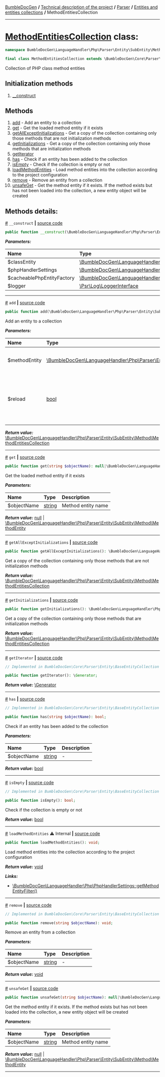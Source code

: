 [BumbleDocGen](../../../README.md) **/**
[Technical description of the project](../../readme.md) **/**
[Parser](../readme.md) **/**
[Entities and entities collections](../entity.md) **/**
MethodEntitiesCollection

---


# [MethodEntitiesCollection](https://github.com/bumble-tech/bumble-doc-gen/blob/master/src/LanguageHandler/Php/Parser/Entity/SubEntity/Method/MethodEntitiesCollection.php#L22) class:

```php
namespace BumbleDocGen\LanguageHandler\Php\Parser\Entity\SubEntity\Method;

final class MethodEntitiesCollection extends \BumbleDocGen\Core\Parser\Entity\BaseEntityCollection implements \IteratorAggregate
```
Collection of PHP class method entities

## Initialization methods

1. [__construct](#m-construct) 
## Methods

1. [add](#madd) - Add an entity to a collection
1. [get](#mget) - Get the loaded method entity if it exists
1. [getAllExceptInitializations](#mgetallexceptinitializations) - Get a copy of the collection containing only those methods that are not initialization methods
1. [getInitializations](#mgetinitializations) - Get a copy of the collection containing only those methods that are initialization methods
1. [getIterator](#mgetiterator) 
1. [has](#mhas) - Check if an entity has been added to the collection
1. [isEmpty](#misempty) - Check if the collection is empty or not
1. [loadMethodEntities](#mloadmethodentities) - Load method entities into the collection according to the project configuration
1. [remove](#mremove) - Remove an entity from a collection
1. [unsafeGet](#munsafeget) - Get the method entity if it exists. If the method exists but has not been loaded into the collection, a new entity object will be created

## Methods details:

<a name="m-construct" href="#m-construct">#</a> `__construct`  **|** [source code](https://github.com/bumble-tech/bumble-doc-gen/blob/master/src/LanguageHandler/Php/Parser/Entity/SubEntity/Method/MethodEntitiesCollection.php#L26)
```php
public function __construct(\BumbleDocGen\LanguageHandler\Php\Parser\Entity\ClassLikeEntity $classEntity, \BumbleDocGen\LanguageHandler\Php\PhpHandlerSettings $phpHandlerSettings, \BumbleDocGen\LanguageHandler\Php\Parser\Entity\Cache\CacheablePhpEntityFactory $cacheablePhpEntityFactory, \Psr\Log\LoggerInterface $logger);
```

***Parameters:***

| Name | Type | Description |
|:-|:-|:-|
$classEntity | [\BumbleDocGen\LanguageHandler\Php\Parser\Entity\ClassLikeEntity](https://github.com/bumble-tech/bumble-doc-gen/blob/master/src/LanguageHandler/Php/Parser/Entity/ClassLikeEntity.php) | - |
$phpHandlerSettings | [\BumbleDocGen\LanguageHandler\Php\PhpHandlerSettings](https://github.com/bumble-tech/bumble-doc-gen/blob/master/src/LanguageHandler/Php/PhpHandlerSettings.php) | - |
$cacheablePhpEntityFactory | [\BumbleDocGen\LanguageHandler\Php\Parser\Entity\Cache\CacheablePhpEntityFactory](https://github.com/bumble-tech/bumble-doc-gen/blob/master/src/LanguageHandler/Php/Parser/Entity/Cache/CacheablePhpEntityFactory.php) | - |
$logger | [\Psr\Log\LoggerInterface](https://github.com/php-fig/log/blob/master/src/LoggerInterface.php) | - |

---

<a name="madd" href="#madd">#</a> `add`  **|** [source code](https://github.com/bumble-tech/bumble-doc-gen/blob/master/src/LanguageHandler/Php/Parser/Entity/SubEntity/Method/MethodEntitiesCollection.php#L82)
```php
public function add(\BumbleDocGen\LanguageHandler\Php\Parser\Entity\SubEntity\Method\MethodEntityInterface $methodEntity, bool $reload = false): \BumbleDocGen\LanguageHandler\Php\Parser\Entity\SubEntity\Method\MethodEntitiesCollection;
```
Add an entity to a collection

***Parameters:***

| Name | Type | Description |
|:-|:-|:-|
$methodEntity | [\BumbleDocGen\LanguageHandler\Php\Parser\Entity\SubEntity\Method\MethodEntityInterface](https://github.com/bumble-tech/bumble-doc-gen/blob/master/src/LanguageHandler/Php/Parser/Entity/SubEntity/Method/MethodEntityInterface.php) | Entity to be added to the collection |
$reload | [bool](https://www.php.net/manual/en/language.types.boolean.php) | Replace an entity with a new one if one has already been loaded previously |

***Return value:*** [\BumbleDocGen\LanguageHandler\Php\Parser\Entity\SubEntity\Method\MethodEntitiesCollection](https://github.com/bumble-tech/bumble-doc-gen/blob/master/src/LanguageHandler/Php/Parser/Entity/SubEntity/Method/MethodEntitiesCollection.php)

---

<a name="mget" href="#mget">#</a> `get`  **|** [source code](https://github.com/bumble-tech/bumble-doc-gen/blob/master/src/LanguageHandler/Php/Parser/Entity/SubEntity/Method/MethodEntitiesCollection.php#L98)
```php
public function get(string $objectName): null|\BumbleDocGen\LanguageHandler\Php\Parser\Entity\SubEntity\Method\MethodEntity;
```
Get the loaded method entity if it exists

***Parameters:***

| Name | Type | Description |
|:-|:-|:-|
$objectName | [string](https://www.php.net/manual/en/language.types.string.php) | Method entity name |

***Return value:*** [null](https://www.php.net/manual/en/language.types.null.php) | [\BumbleDocGen\LanguageHandler\Php\Parser\Entity\SubEntity\Method\MethodEntity](https://github.com/bumble-tech/bumble-doc-gen/blob/master/src/LanguageHandler/Php/Parser/Entity/SubEntity/Method/MethodEntity.php)

---

<a name="mgetallexceptinitializations" href="#mgetallexceptinitializations">#</a> `getAllExceptInitializations`  **|** [source code](https://github.com/bumble-tech/bumble-doc-gen/blob/master/src/LanguageHandler/Php/Parser/Entity/SubEntity/Method/MethodEntitiesCollection.php#L162)
```php
public function getAllExceptInitializations(): \BumbleDocGen\LanguageHandler\Php\Parser\Entity\SubEntity\Method\MethodEntitiesCollection;
```
Get a copy of the collection containing only those methods that are not initialization methods

***Return value:*** [\BumbleDocGen\LanguageHandler\Php\Parser\Entity\SubEntity\Method\MethodEntitiesCollection](https://github.com/bumble-tech/bumble-doc-gen/blob/master/src/LanguageHandler/Php/Parser/Entity/SubEntity/Method/MethodEntitiesCollection.php)

---

<a name="mgetinitializations" href="#mgetinitializations">#</a> `getInitializations`  **|** [source code](https://github.com/bumble-tech/bumble-doc-gen/blob/master/src/LanguageHandler/Php/Parser/Entity/SubEntity/Method/MethodEntitiesCollection.php#L140)
```php
public function getInitializations(): \BumbleDocGen\LanguageHandler\Php\Parser\Entity\SubEntity\Method\MethodEntitiesCollection;
```
Get a copy of the collection containing only those methods that are initialization methods

***Return value:*** [\BumbleDocGen\LanguageHandler\Php\Parser\Entity\SubEntity\Method\MethodEntitiesCollection](https://github.com/bumble-tech/bumble-doc-gen/blob/master/src/LanguageHandler/Php/Parser/Entity/SubEntity/Method/MethodEntitiesCollection.php)

---

<a name="mgetiterator" href="#mgetiterator">#</a> `getIterator`  **|** [source code](https://github.com/bumble-tech/bumble-doc-gen/blob/master/src/Core/Parser/Entity/BaseEntityCollection.php#L11)
```php
// Implemented in BumbleDocGen\Core\Parser\Entity\BaseEntityCollection

public function getIterator(): \Generator;
```

***Return value:*** [\Generator](https://www.php.net/manual/en/language.generators.overview.php)

---

<a name="mhas" href="#mhas">#</a> `has`  **|** [source code](https://github.com/bumble-tech/bumble-doc-gen/blob/master/src/Core/Parser/Entity/BaseEntityCollection.php#L42)
```php
// Implemented in BumbleDocGen\Core\Parser\Entity\BaseEntityCollection

public function has(string $objectName): bool;
```
Check if an entity has been added to the collection

***Parameters:***

| Name | Type | Description |
|:-|:-|:-|
$objectName | [string](https://www.php.net/manual/en/language.types.string.php) | - |

***Return value:*** [bool](https://www.php.net/manual/en/language.types.boolean.php)

---

<a name="misempty" href="#misempty">#</a> `isEmpty`  **|** [source code](https://github.com/bumble-tech/bumble-doc-gen/blob/master/src/Core/Parser/Entity/BaseEntityCollection.php#L52)
```php
// Implemented in BumbleDocGen\Core\Parser\Entity\BaseEntityCollection

public function isEmpty(): bool;
```
Check if the collection is empty or not

***Return value:*** [bool](https://www.php.net/manual/en/language.types.boolean.php)

---

<a name="mloadmethodentities" href="#mloadmethodentities">#</a> `loadMethodEntities` ⚠️ Internal  **|** [source code](https://github.com/bumble-tech/bumble-doc-gen/blob/master/src/LanguageHandler/Php/Parser/Entity/SubEntity/Method/MethodEntitiesCollection.php#L45)
```php
public function loadMethodEntities(): void;
```
Load method entities into the collection according to the project configuration

***Return value:*** [void](https://www.php.net/manual/en/language.types.void.php)

***Links:***
- [\BumbleDocGen\LanguageHandler\Php\PhpHandlerSettings::getMethodEntityFilter()](/docs/tech/02_parser/classes/PhpHandlerSettings.md#mgetmethodentityfilter)

---

<a name="mremove" href="#mremove">#</a> `remove`  **|** [source code](https://github.com/bumble-tech/bumble-doc-gen/blob/master/src/Core/Parser/Entity/BaseEntityCollection.php#L32)
```php
// Implemented in BumbleDocGen\Core\Parser\Entity\BaseEntityCollection

public function remove(string $objectName): void;
```
Remove an entity from a collection

***Parameters:***

| Name | Type | Description |
|:-|:-|:-|
$objectName | [string](https://www.php.net/manual/en/language.types.string.php) | - |

***Return value:*** [void](https://www.php.net/manual/en/language.types.void.php)

---

<a name="munsafeget" href="#munsafeget">#</a> `unsafeGet`  **|** [source code](https://github.com/bumble-tech/bumble-doc-gen/blob/master/src/LanguageHandler/Php/Parser/Entity/SubEntity/Method/MethodEntitiesCollection.php#L114)
```php
public function unsafeGet(string $objectName): null|\BumbleDocGen\LanguageHandler\Php\Parser\Entity\SubEntity\Method\MethodEntity;
```
Get the method entity if it exists. If the method exists but has not been loaded into the collection, a new entity object will be created

***Parameters:***

| Name | Type | Description |
|:-|:-|:-|
$objectName | [string](https://www.php.net/manual/en/language.types.string.php) | Method entity name |

***Return value:*** [null](https://www.php.net/manual/en/language.types.null.php) | [\BumbleDocGen\LanguageHandler\Php\Parser\Entity\SubEntity\Method\MethodEntity](https://github.com/bumble-tech/bumble-doc-gen/blob/master/src/LanguageHandler/Php/Parser/Entity/SubEntity/Method/MethodEntity.php)

---
